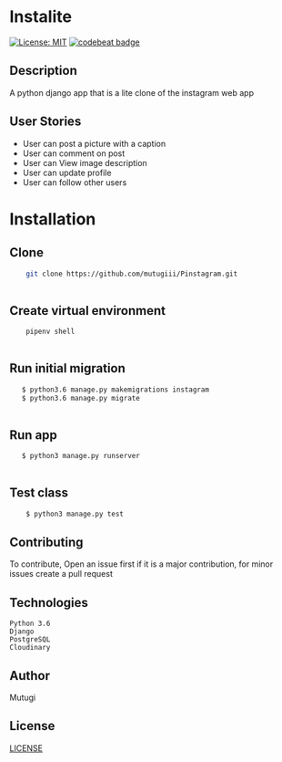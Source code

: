 # Instalite
[![License: MIT](https://img.shields.io/badge/License-MIT-yellow.svg)](https://opensource.org/licenses/MIT)
[![codebeat badge](https://codebeat.co/badges/65446fb8-a94e-4fc2-bd6f-46329c72f163)](https://codebeat.co/projects/github-com-mutugiii-instalite-master)

## Description
A python django app that is a lite clone of the instagram web app

## User Stories
- User can post a picture with a caption
- User can comment on post
- User can View image description
- User can update profile
- User can follow other users 


# Installation

## Clone
    
```bash
    git clone https://github.com/mutugiii/Pinstagram.git
    
```
##  Create virtual environment
```bash
    pipenv shell
    
```
## Run initial migration
```bash
   $ python3.6 manage.py makemigrations instagram
   $ python3.6 manage.py migrate
    
```


## Run app
```bash
   $ python3 manage.py runserver
    
```

## Test class

```bash
    $ python3 manage.py test
```


## Contributing

To contribute, Open an issue first if it is a major contribution, for minor issues create a pull request

## Technologies
    Python 3.6
    Django
    PostgreSQL
    Cloudinary

## Author
Mutugi


## License
[LICENSE](LICENSE)


